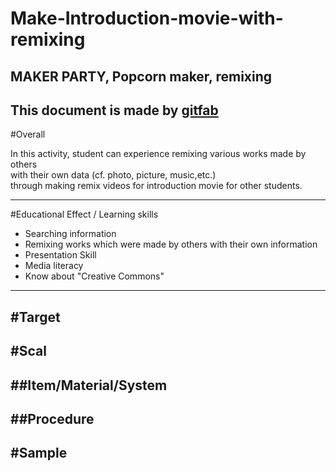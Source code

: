 # Make-Introduction-movie-with-remixing
## MAKER PARTY, Popcorn maker, remixing
This document is made by [gitfab](http://gitfab.org)
---
#Overall

In this activity, student can experience remixing various works made by others<br> 
with their own data (cf. photo, picture, music,etc.) <br>through making remix videos for introduction movie for other students.

 




---
#Educational Effect / Learning skills 
* Searching information
* Remixing works which were made by others with their own information 
* Presentation Skill
* Media literacy
* Know about "Creative Commons"
---
#Target
---
#Scal
---
##Item/Material/System
---
##Procedure
---
#Sample
---

